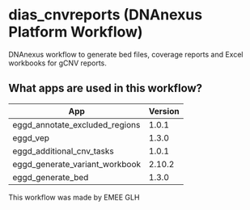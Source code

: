 # dias_cnvreports (DNAnexus Platform Workflow)

DNAnexus workflow to generate bed files, coverage reports and Excel workbooks for gCNV reports.

## What apps are used in this workflow?

|               App               | Version |
| -------------                   | ------------- |
| eggd_annotate_excluded_regions  | 1.0.1  |
| eggd_vep                        | 1.3.0  |
| eggd_additional_cnv_tasks       | 1.0.1  |
| eggd_generate_variant_workbook  | 2.10.2  |
|eggd_generate_bed                | 1.3.0   |


This workflow was made by EMEE GLH
